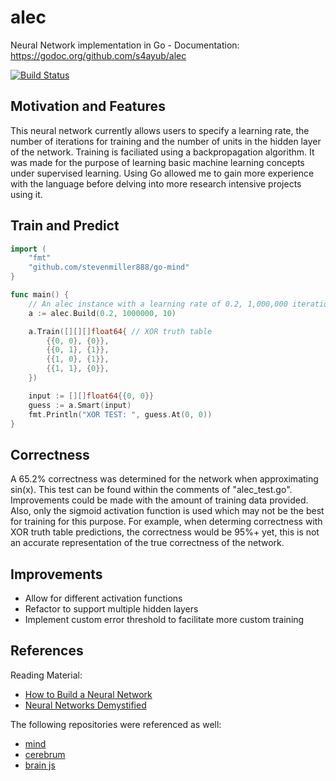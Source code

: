 # alec
Neural Network implementation in Go - Documentation: https://godoc.org/github.com/s4ayub/alec

[![Build Status](https://travis-ci.org/s4ayub/alec.svg?branch=master)](https://travis-ci.org/s4ayub/alec)

## Motivation and Features
This neural network currently allows users to specify a learning rate, the number of iterations for training and the number of units in the hidden layer of the network. Training is faciliated using a backpropagation algorithm. It was made for the purpose of learning basic machine learning concepts under supervised learning. Using Go allowed me to gain more experience with the language before delving into more research intensive projects using it.

## Train and Predict

```go
import (
	"fmt"
	"github.com/stevenmiller888/go-mind"
}

func main() {
	// An alec instance with a learning rate of 0.2, 1,000,000 iterations and 10 units in hidden layer
	a := alec.Build(0.2, 1000000, 10) 

	a.Train([][][]float64{ // XOR truth table
		{{0, 0}, {0}},
		{{0, 1}, {1}},
		{{1, 0}, {1}},
		{{1, 1}, {0}},
	})

	input := [][]float64{{0, 0}}
	guess := a.Smart(input)
	fmt.Println("XOR TEST: ", guess.At(0, 0))
}
```
## Correctness
A 65.2% correctness was determined for the network when approximating sin(x). This test can be found within the comments of "alec_test.go". Improvements could be made with the amount of training data provided. Also, only the sigmoid activation function is used which may not be the best for training for this purpose. For example, when determing correctness with XOR truth table predictions, the correctness would be 95%+ yet, this is not an accurate representation of the true correctness of the network.

## Improvements
- Allow for different activation functions
- Refactor to support multiple hidden layers
- Implement custom error threshold to facilitate more custom training

## References
Reading Material:
- [How to Build a Neural Network](http://stevenmiller888.github.io/mind-how-to-build-a-neural-network/)
- [Neural Networks Demystified](https://www.youtube.com/watch?v=bxe2T-V8XRs)

The following repositories were referenced as well:
- [mind](https://github.com/stevenmiller888/mind)
- [cerebrum](https://github.com/irfansharif/cerebrum)
- [brain js](https://github.com/harthur/brain)
